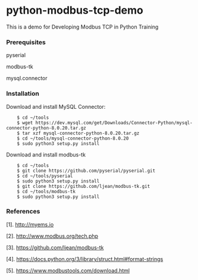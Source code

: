 # python-modbus-tcp-demo
This is a demo for Developing Modbus TCP in Python Training


### Prerequisites
pyserial

modbus-tk

mysql.connector

### Installation

Download and install MySQL Connector:
```
    $ cd ~/tools
    $ wget https://dev.mysql.com/get/Downloads/Connector-Python/mysql-connector-python-8.0.20.tar.gz
    $ tar xzf mysql-connector-python-8.0.20.tar.gz
    $ cd ~/tools/mysql-connector-python-8.0.20
    $ sudo python3 setup.py install
```

Download and install modbus-tk
```
    $ cd ~/tools
    $ git clone https://github.com/pyserial/pyserial.git
    $ cd ~/tools/pyserial
    $ sudo python3 setup.py install
    $ git clone https://github.com/ljean/modbus-tk.git
    $ cd ~/tools/modbus-tk
    $ sudo python3 setup.py install

```


### References
  [1]. http://myems.io
  
  [2]. http://www.modbus.org/tech.php
  
  [3]. https://github.com/ljean/modbus-tk

  [4]. https://docs.python.org/3/library/struct.html#format-strings

  [5]. https://www.modbustools.com/download.html

